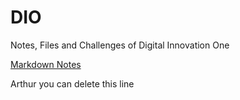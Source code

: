 # DIO
Notes, Files and Challenges of Digital Innovation One

[Markdown Notes](markdown/index.md)

Arthur you can delete this line
